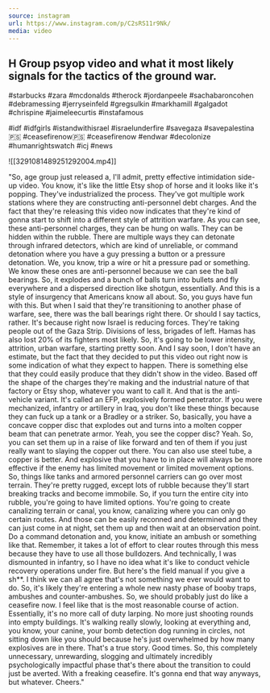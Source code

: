 ```yaml
---
source: instagram
url: https://www.instagram.com/p/C2sRS11r9Nk/
media: video
---
```


## H Group psyop video and what it most likely signals for the tactics of the ground war.

#starbucks #zara #mcdonalds #therock #jordanpeele #sachabaroncohen #debramessing #jerryseinfeld #gregsulkin #markhamill #galgadot #chrispine #jaimeleecurtis #instafamous 

#idf #idfgirls #istandwithisrael #israelunderfire #savegaza #savepalestina🇵🇸 #ceasefirenow🇵🇸 #ceasefirenow #endwar #decolonize #humanrightswatch #icj #news

![[3291081489251292004.mp4]]

"So, age group just released a, I'll admit, pretty effective intimidation
side-up video. You know, it's like the little Etsy shop of horse and it looks like
it's popping. They've industrialized the process. They've got multiple work
stations where they are constructing anti-personnel debt charges. And the fact
that they're releasing this video now indicates that they're kind of gonna
start to shift into a different style of attrition warfare. As you can see,
these anti-personnel charges, they can be hung on walls. They can be hidden
within the rubble. There are multiple ways they can detonate through infrared
detectors, which are kind of unreliable, or command detonation where you have a
guy pressing a button or a pressure detonation. We, you know, trip a wire or hit a
pressure pad or something. We know these ones are anti-personnel because we can
see the ball bearings. So, it explodes and a bunch of balls turn into bullets and fly
everywhere and a dispersed direction like shotgun, essentially. And this is a
style of insurgency that Americans know all about. So, you guys have fun with
this. But when I said that they're transitioning to another phase of warfare,
see, there was the ball bearings right there. Or should I say tactics, rather. It's
because right now Israel is reducing forces. They're taking people out of the
Gaza Strip. Divisions of less, brigades of left. Hamas has also lost 20% of its
fighters most likely. So, it's going to be lower intensity, attrition, urban warfare,
starting pretty soon. And I say soon, I don't have an estimate, but the fact that
they decided to put this video out right now is some indication of what they
expect to happen. There is something else that they could easily produce that
they didn't show in the video. Based off the shape of the charges they're making
and the industrial nature of that factory or Etsy shop, whatever you want to call it.
And that is the anti-vehicle variant. It's called an EFP,
explosively formed penetrator. If you were mechanized, infantry or artillery in
Iraq, you don't like these things because they can
fuck up a tank or a Bradley or a striker. So, basically, you have a concave copper disc
that explodes out and turns into a molten copper beam that can penetrate armor.
Yeah, you see the copper disc? Yeah. So, you can set them up in a
raise of like forward and ten of them if you just really want to slaying the
copper out there. You can also use steel tube, a copper is better. And explosive
that you have to in place will always be more effective if the enemy has
limited movement or limited movement options. So, things like tanks and armored
personnel carriers can go over most terrain. They're pretty rugged, except
lots of rubble because they'll start breaking tracks and become immobile. So, if you turn
the entire city into rubble, you're going to have limited options. You're going to create
canalizing terrain or canal, you know, canalizing where you can only go certain routes.
And those can be easily reconned and determined and they can just come in at night,
set them up and then wait at an observation point. Do a command detonation and, you know,
initiate an ambush or something like that. Remember, it takes a lot of effort to clear routes
through this mess because they have to use all those bulldozers. And technically, I was dismounted
in infantry, so I have no idea what it's like to conduct vehicle recovery operations under fire.
But here's the field manual if you give a sh**. I think we can all agree that's not something we
ever would want to do. So, it's likely they're entering a whole new nasty phase of
booby traps, ambushes and counter-ambushes. So, we should probably just do like a ceasefire now.
I feel like that is the most reasonable course of action. Essentially, it's no more call of duty
larping. No more just shooting rounds into empty buildings. It's walking really slowly, looking at
everything and, you know, your canine, your bomb detection dog running in circles, not sitting down
like you should because he's just overwhelmed by how many explosives are in there. That's a true
story. Good times. So, this completely unnecessary, unrewarding, slogging and ultimately incredibly
psychologically impactful phase that's there about the transition to could just be averted.
With a freaking ceasefire. It's gonna end that way anyways, but whatever. Cheers."